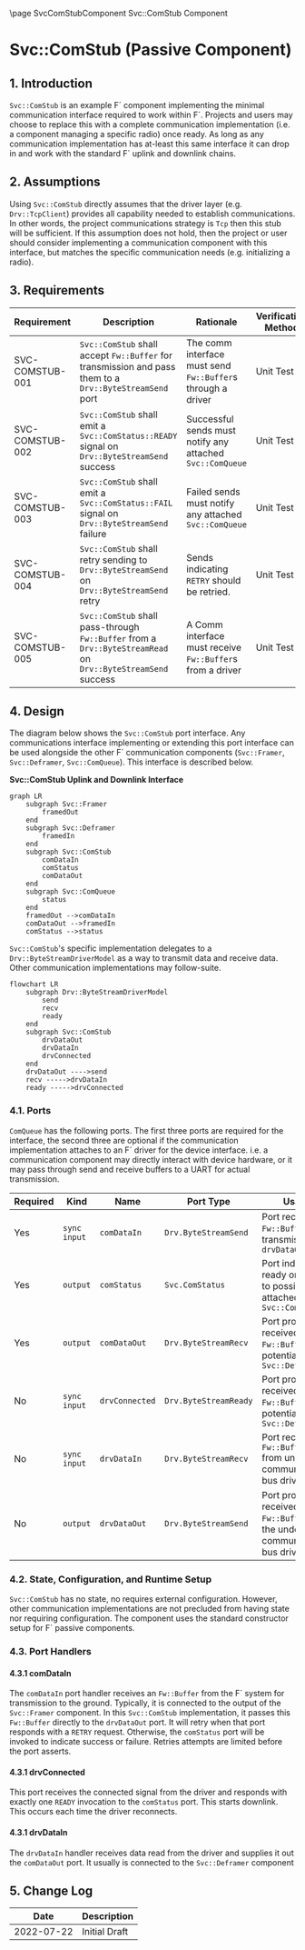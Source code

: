 \page SvcComStubComponent Svc::ComStub Component
# Svc::ComStub (Passive Component)

## 1. Introduction

`Svc::ComStub` is an example  F´ component implementing the minimal communication interface required to work within F´.
Projects and users may choose to replace this with a complete communication implementation (i.e. a component managing
a specific radio) once ready. As long as any communication implementation has at-least this same interface it can
drop in and work with the standard F´ uplink and downlink chains.

## 2. Assumptions

Using `Svc::ComStub` directly assumes that the driver layer (e.g. `Drv::TcpClient`) provides all capability needed to
establish communications. In other words, the project communications strategy is `Tcp` then this stub will be
sufficient.  If this assumption does not hold, then the project or user should consider implementing a communication
component with this interface, but matches the specific communication needs (e.g. initializing a radio).

## 3. Requirements


| Requirement     | Description                                                                                                   | Rationale                                                   | Verification Method |
|-----------------|---------------------------------------------------------------------------------------------------------------|-------------------------------------------------------------|---------------------|
| SVC-COMSTUB-001 | `Svc::ComStub` shall accept `Fw::Buffer` for transmission and  pass them to a `Drv::ByteStreamSend` port      | The comm interface must send `Fw::Buffer`s through a driver | Unit Test           |
| SVC-COMSTUB-002 | `Svc::ComStub` shall emit a `Svc::ComStatus::READY` signal on `Drv::ByteStreamSend` success                   | Successful sends must notify any attached `Svc::ComQueue`   | Unit Test           |
| SVC-COMSTUB-003 | `Svc::ComStub` shall emit a `Svc::ComStatus::FAIL` signal on `Drv::ByteStreamSend` failure                    | Failed sends must notify any attached `Svc::ComQueue`       | Unit Test           |
| SVC-COMSTUB-004 | `Svc::ComStub` shall retry sending to `Drv::ByteStreamSend` on `Drv::ByteStreamSend` retry                    | Sends indicating `RETRY` should be retried.                 | Unit Test           |
| SVC-COMSTUB-005 | `Svc::ComStub` shall pass-through `Fw::Buffer` from a  `Drv::ByteStreamRead` on `Drv::ByteStreamSend` success | A Comm interface must receive `Fw::Buffer`s from a driver   | Unit Test           | 

## 4. Design
The diagram below shows the `Svc::ComStub` port interface. Any communications interface implementing or extending this
port interface can be used alongside the other F´ communication components (`Svc::Framer`, `Svc::Deframer`,
`Svc::ComQueue`). This interface is described below.

**Svc::ComStub Uplink and Downlink Interface**
```mermaid
graph LR
    subgraph Svc::Framer
        framedOut
    end
    subgraph Svc::Deframer
        framedIn
    end
    subgraph Svc::ComStub
        comDataIn
        comStatus
        comDataOut
    end
    subgraph Svc::ComQueue
        status
    end
    framedOut -->comDataIn
    comDataOut -->framedIn
    comStatus -->status        
```

`Svc::ComStub`'s specific implementation delegates to a `Drv::ByteStreamDriverModel` as a way to transmit data and
receive data. Other communication implementations may follow-suite.

```mermaid
flowchart LR
    subgraph Drv::ByteStreamDriverModel
        send
        recv
        ready
    end
    subgraph Svc::ComStub
        drvDataOut
        drvDataIn
        drvConnected
    end
    drvDataOut ---->send
    recv ----->drvDataIn
    ready ----->drvConnected
```



### 4.1. Ports

`ComQueue` has the following ports.  The first three ports are required for the interface, the second three are optional
if the communication implementation attaches to an F´ driver for the device interface. i.e. a communication component
may directly interact with device hardware, or it may pass through send and receive buffers to a UART for actual
transmission.

| Required | Kind         | Name           | Port Type             | Usage                                                                             |
|----------|--------------|----------------|-----------------------|-----------------------------------------------------------------------------------|
| Yes      | `sync input` | `comDataIn`    | `Drv.ByteStreamSend`  | Port receiving `Fw::Buffer`s for transmission out `drvDataOut`                    |
| Yes      | `output`     | `comStatus`    | `Svc.ComStatus`       | Port indicating ready or failed to possibly attached `Svc::ComQueue`              |
| Yes      | `output`     | `comDataOut`   | `Drv.ByteStreamRecv`  | Port providing received `Fw::Buffers` to a potential `Svc::Deframer`              |
| No       | `sync input` | `drvConnected` | `Drv.ByteStreamReady` | Port providing received `Fw::Buffers` to a potential `Svc::Deframer`              |
| No       | `sync input` | `drvDataIn`    | `Drv.ByteStreamRecv`  | Port receiving `Fw::Buffers` from underlying communications bus driver            |
| No       | `output`     | `drvDataOut`   | `Drv.ByteStreamSend`  | Port providing received `Fw::Buffers` to the underlying communications bus driver |


### 4.2. State, Configuration, and Runtime Setup

`Svc::ComStub` has no state, no requires external configuration. However, other communication implementations are not
precluded from having state nor requiring configuration. The component uses the standard constructor setup for F´
passive components.

### 4.3. Port Handlers

#### 4.3.1 comDataIn

The `comDataIn` port handler receives an `Fw::Buffer` from the F´ system for transmission to the ground. Typically, it
is connected to the output of the `Svc::Framer` component. In this `Svc::ComStub` implementation, it passes this
`Fw::Buffer` directly to the `drvDataOut` port. It will retry when that port responds with a `RETRY` request. Otherwise, 
 the `comStatus` port will be invoked to indicate success or failure. Retries attempts are limited before the port
asserts.

#### 4.3.1 drvConnected

This port receives the connected signal from the driver and responds with exactly one `READY` invocation to the
`comStatus` port. This starts downlink. This occurs each time the driver reconnects.

#### 4.3.1 drvDataIn

The `drvDataIn` handler receives data read from the driver and supplies it out the `comDataOut` port. It usually is
connected to the `Svc::Deframer` component

## 5. Change Log

| Date       | Description   |
|------------|---------------|
| 2022-07-22 | Initial Draft |
